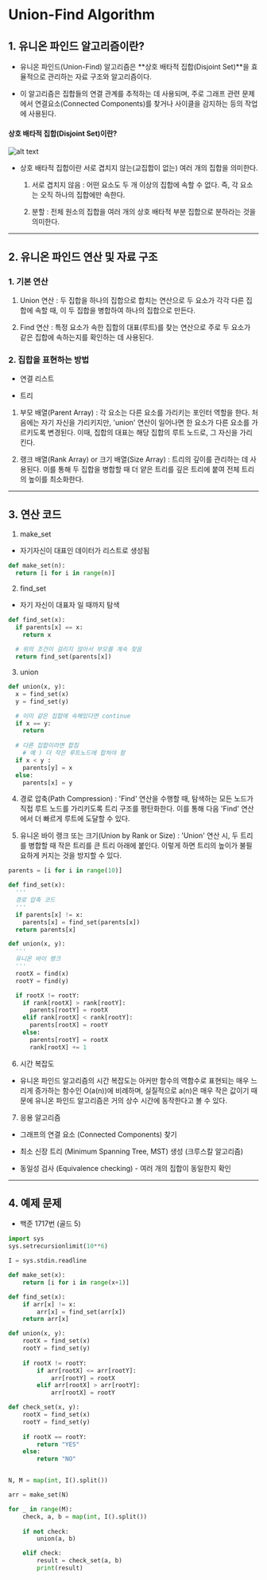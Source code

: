 # Union-Find Algorithm

## 1. 유니온 파인드 알고리즘이란?

- 유니온 파인드(Union-Find) 알고리즘은 **상호 배타적 집합(Disjoint Set)**을 효율적으로 관리하는 자료 구조와 알고리즘이다.

- 이 알고리즘은 집합들의 연결 관계를 추적하는 데 사용되며, 주로 그래프 관련 문제에서 연결요소(Connected Components)를 찾거나 사이클을 감지하는 등의 작업에 사용된다.

#### 상호 배타적 집합(Disjoint Set)이란?

![alt text](/img/img1.png)

- 상호 배타적 집합이란 서로 겹치지 않는(교집합이 없는) 여러 개의 집합을 의미한다.

  1. 서로 겹치지 않음 : 어떤 요소도 두 개 이상의 집합에 속할 수 없다. 즉, 각 요소는 오직 하나의 집합에만 속한다.

  2. 분할 : 전체 원소의 집합을 여러 개의 상호 배타적 부분 집합으로 분하라는 것을 의미한다.


---

## 2. 유니온 파인드 연산 및 자료 구조

### 1. 기본 연산

1. Union 연산 : 두 집합을 하나의 집합으로 합치는 연산으로 두 요소가 각각 다른 집합에 속할 때, 이 두 집합을 병합하여 하나의 집합으로 만든다.

2. Find 연산 : 특정 요소가 속한 집합의 대표(루트)를 찾는 연산으로 주로 두 요소가 같은 집합에 속하는지를 확인하는 데 사용된다.

### 2. 집합을 표현하는 방법

- 연결 리스트

- 트리

1. 부모 배열(Parent Array) : 각 요소는 다른 요소를 가리키는 포인터 역할을 한다. 처음에는 자기 자신을 가리키지만, 'union' 연산이 일어나면 한 요소가 다른 요소를 가르키도록 변경된다. 이때, 집합의 대표는 해당 집합의 루트 노드로, 그 자신을 가리킨다.

2. 랭크 배열(Rank Array) or 크기 배열(Size Array) : 트리의 깊이를 관리하는 데 사용된다. 이를 통해 두 집합을 병합할 때 더 얕은 트리를 깊은 트리에 붙여 전체 트리의 높이를 최소화한다.

---

## 3. 연산 코드


1. make_set

- 자기자신이 대표인 데이터가 리스트로 생성됨

```python
def make_set(n):
  return [i for i in range(n)]
```

2. find_set

- 자기 자신이 대표자 일 때까지 탐색

```python
def find_set(x):
  if parents[x] == x:
    return x
  
  # 위의 조건이 걸리지 않아서 부모를 계속 찾음
  return find_set(parents[x])
```

3. union
```python
def union(x, y):
  x = find_set(x)
  y = find_set(y)

  # 이미 같은 집합에 속해있다면 continue
  if x == y:
    return
  
  # 다른 집합이라면 합침
    # 예 ) 더 작은 루트노드에 합쳐야 함
  if x < y :
    parents[y] = x
  else:
    parents[x] = y
```


4. 경로 압축(Path Compression) : 'Find' 연산을 수행할 때, 탐색하는 모든 노드가 직접 루트 노드를 가리키도록 트리 구조를 평탄화한다. 이를 통해 다음 'Find' 연산에서 더 빠르게 루트에 도달할 수 있다.


5. 유니온 바이 랭크 또는 크기(Union by Rank or Size) : 'Union' 연산 시, 두 트리를 병합할 때 작은 트리를 큰 트리 아래에 붙인다. 이렇게 하면 트리의 높이가 불필요하게 커지는 것을 방지할 수 있다.

```python
parents = [i for i in range(10)]

def find_set(x):
  '''
  경로 압축 코드
  '''
  if parents[x] != x:
    parents[x] = find_set(parents[x])
  return parents[x]

def union(x, y):
  '''
  유니온 바이 랭크
  '''
  rootX = find(x)
  rootY = find(y)

  if rootX != rootY:
    if rank[rootX] > rank[rootY]:
      parents[rootY] = rootX
    elif rank[rootX] < rank[rootY]:
      parents[rootX] = rootY
    else:
      parents[rootY] = rootX
      rank[rootX] += 1
```

6. 시간 복잡도

- 유니온 파인드 알고리즘의 시간 복잡도는 아커만 함수의 역함수로 표현되는 매우 느리게 증가하는 함수인 O(a(n))에 비례하며, 실질적으로 a(n)은 매우 작은 값이기 때문에 유니온 파인드 알고리즘은 거의 상수 시간에 동작한다고 볼 수 있다.

7. 응용 알고리즘

- 그래프의 연결 요소 (Connected Components) 찾기

- 최소 신장 트리 (Minimum Spanning Tree, MST) 생성 (크루스칼 알고리즘)

- 동일성 검사 (Equivalence checking) - 여러 개의 집합이 동일한지 확인

---

## 4. 예제 문제
- 백준 1717번 (골드 5)

```python
import sys
sys.setrecursionlimit(10**6)

I = sys.stdin.readline

def make_set(x):
    return [i for i in range(x+1)]

def find_set(x):
    if arr[x] != x:
        arr[x] = find_set(arr[x])
    return arr[x]

def union(x, y):
    rootX = find_set(x)
    rootY = find_set(y)
    
    if rootX != rootY:
        if arr[rootX] <= arr[rootY]:
            arr[rootY] = rootX
        elif arr[rootX] > arr[rootY]:
            arr[rootX] = rootY

def check_set(x, y):
    rootX = find_set(x)
    rootY = find_set(y)
    
    if rootX == rootY:
        return "YES"
    else:
        return "NO"


N, M = map(int, I().split())

arr = make_set(N)

for _ in range(M):
    check, a, b = map(int, I().split())
    
    if not check:
        union(a, b)

    elif check:
        result = check_set(a, b)
        print(result)

```

































